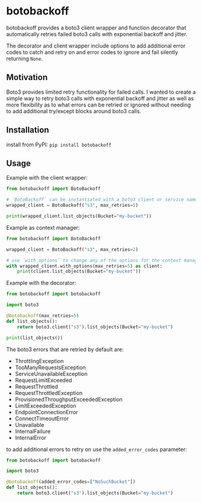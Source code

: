 # botobackoff

botobackoff provides a boto3 client wrapper and function decorator that automatically retries failed boto3 calls
with exponential backoff and jitter. 

The decorator and client wrapper include options to add additional error codes to catch and retry on and
error codes to ignore and fail silently returning `None`.


## Motivation

Boto3 provides limited retry functionality for failed calls. I wanted to create a simple way to retry boto3 calls
with exponential backoff and jitter as well as more flexibility as to what errors can be retried or ignored without
needing to add additional try/except blocks around boto3 calls.

## Installation
install from PyPI: `pip install botobackoff`

## Usage

Example with the client wrapper:

```python
from botobackoff import BotoBackoff

# `BotoBackoff` can be instantiated with a boto3 client or service name
wrapped_client = BotoBackoff("s3", max_retries=5)

print(wrapped_client.list_objects(Bucket="my-bucket"))
```

Example as context manager:
```python
from botobackoff import BotoBackoff

wrapped_client = BotoBackoff("s3", max_retries=2)

# use `with_options` to change any of the options for the context manager instance
with wrapped_client.with_options(max_retries=5) as client:
    print(client.list_objects(Bucket="my-bucket"))

```

Example with the decorator:
```python
from botobackoff import botobackoff

import boto3

@botobackoff(max_retries=5)
def list_objects():
    return boto3.client("s3").list_objects(Bucket="my-bucket")

print(list_objects())
```

The boto3 errors that are retried by default are:
- ThrottlingException
- TooManyRequestsException
- ServiceUnavailableException
- RequestLimitExceeded
- RequestThrottled
- RequestThrottledException
- ProvisionedThroughputExceededException
- LimitExceededException
- EndpointConnectionError
- ConnectTimeoutError
- Unavailable
- InternalFailure
- InternalError

to add additional errors to retry on use the `added_error_codes` parameter:
```python
from botobackoff import botobackoff

import boto3

@botobackoff(added_error_codes=["NoSuchBucket"])
def list_objects():
    return boto3.client("s3").list_objects(Bucket="my-bucket")
```